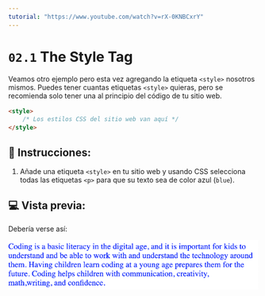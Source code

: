 ```yaml
---
tutorial: "https://www.youtube.com/watch?v=rX-0KNBCxrY"
---
```


# `02.1` The Style Tag

Veamos otro ejemplo pero esta vez agregando la etiqueta `<style>` nosotros mismos.
Puedes tener cuantas etiquetas `<style>` quieras, pero se recomienda solo tener una al principio del código de tu sitio web.

```html
<style>
    /* Los estilos CSS del sitio web van aquí */
</style>
```

## 📝 Instrucciones:

1. Añade una etiqueta `<style>` en tu sitio web y usando CSS selecciona todas las etiquetas `<p>` para que su texto sea de color azul (`blue`).

## 💻 Vista previa:

Debería verse así:

![01 Hello World Exercise Preview](../../.learn/assets/01.1-1.png?raw=true)
